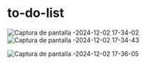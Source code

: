 # to-do-list

![Captura de pantalla -2024-12-02 17-34-02](https://github.com/user-attachments/assets/47780607-efe9-4fef-823e-a7418f7379a3)
![Captura de pantalla -2024-12-02 17-34-43](https://github.com/user-attachments/assets/0bbb0225-e995-47f3-86ce-a29667c9399c)

![Captura de pantalla -2024-12-02 17-36-05](https://github.com/user-attachments/assets/cddf0108-c4fb-416c-9000-ecbe90b6c639)

